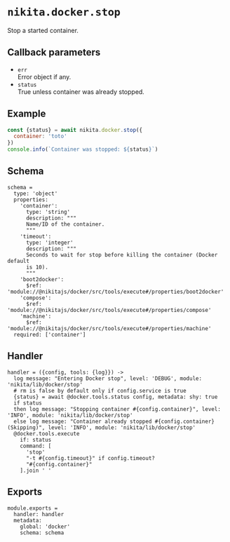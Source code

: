 
# `nikita.docker.stop`

Stop a started container.

## Callback parameters

* `err`   
  Error object if any.
* `status`   
  True unless container was already stopped.

## Example

```js
const {status} = await nikita.docker.stop({
  container: 'toto'
})
console.info(`Container was stopped: ${status}`)
```

## Schema

    schema =
      type: 'object'
      properties:
        'container':
          type: 'string'
          description: """
          Name/ID of the container.
          """
        'timeout':
          type: 'integer'
          description: """
          Seconds to wait for stop before killing the container (Docker default
          is 10).
          """
        'boot2docker':
          $ref: 'module://@nikitajs/docker/src/tools/execute#/properties/boot2docker'
        'compose':
          $ref: 'module://@nikitajs/docker/src/tools/execute#/properties/compose'
        'machine':
          $ref: 'module://@nikitajs/docker/src/tools/execute#/properties/machine'
      required: ['container']

## Handler

    handler = ({config, tools: {log}}) ->
      log message: "Entering Docker stop", level: 'DEBUG', module: 'nikita/lib/docker/stop'
      # rm is false by default only if config.service is true
      {status} = await @docker.tools.status config, metadata: shy: true
      if status
      then log message: "Stopping container #{config.container}", level: 'INFO', module: 'nikita/lib/docker/stop'
      else log message: "Container already stopped #{config.container} (Skipping)", level: 'INFO', module: 'nikita/lib/docker/stop'
      @docker.tools.execute
        if: status
        command: [
          'stop'
          "-t #{config.timeout}" if config.timeout?
          "#{config.container}"
        ].join ' '

## Exports

    module.exports =
      handler: handler
      metadata:
        global: 'docker'
        schema: schema
